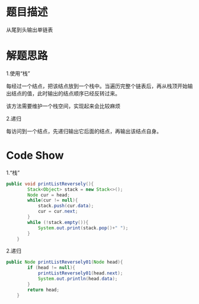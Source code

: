 # 题目描述

从尾到头输出单链表

# 解题思路

1.使用“栈”

每经过一个结点，把该结点放到一个栈中。当遍历完整个链表后，再从栈顶开始输出结点的值，此时输出的结点顺序已经反转过来。

该方法需要维护一个栈空间，实现起来会比较麻烦

2.递归

每访问到一个结点，先递归输出它后面的结点，再输出该结点自身。

# Code Show

1.“栈”

```java
public void printListReversely(){
        Stack<Object> stack = new Stack<>();
        Node cur = head;
        while(cur != null){
            stack.push(cur.data);
            cur = cur.next;
        }
        while (!stack.empty()){
            System.out.print(stack.pop()+" ");
        }
    }
```

2.递归

```java
public Node printListReversely01(Node head){
        if (head != null){
            printListReversely01(head.next);
            System.out.println(head.data);
        }
        return head;
    }
```

